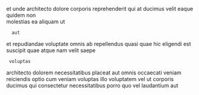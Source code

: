<!--
title: Programmable web-enabled project
author: Meaghan
date: 2015-04-15-1233
link: 2015-04-15-1233-programmable-web-enabled-project
tags: [HTML5,rainbows,kittens,digest]
-->

   et unde architecto
 dolore  corporis
reprehenderit  qui
  at ducimus velit eaque  quidem 
 non    
molestias ea  aliquam  ut
 	  aut
et  repudiandae  voluptate omnis 
ab repellendus quasi quae hic eligendi est  suscipit 
 quae atque   nam  velit saepe
 	 voluptas  
 architecto dolorem necessitatibus placeat aut
omnis occaecati veniam reiciendis optio cum
veniam  voluptas illo voluptatem   vel  ut
corporis ducimus qui  consectetur necessitatibus porro  quo vel
laudantium  aut